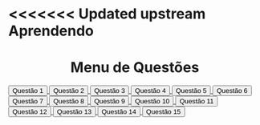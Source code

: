 <<<<<<< Updated upstream
Aprendendo
=======
<!DOCTYPE html>
<html lang="en">
<head>
    <meta charset="UTF-8">
    <meta name="viewport" content="width=device-width, initial-scale=1.0">
    <link rel="stylesheet" href="Css/custom.css">
    <title>Menu de questões</title>
</head>

<body>
                            
<div style="text-align: center;" id="menu">
    <h1>Menu de Questões</h1>
</div>

<div> 
                                            <!--Botões-->
    <a href="Questão 1/Questão 1.html"> <button type="button" class="btq1">Questão 1</button> </a>
    <a href="Questão 2/Questão 2.html"> <button type="button" class="btq2">Questão 2</button> </a>
    <a href="Questão 3/Questão 3.html"> <button type="button" class="btq3">Questão 3</button> </a>
    <a href="Questão 4/Questão 4.html"> <button type="button" class="btq4">Questão 4</button> </a>
    <a href="Questão 5/Questão 5.html"> <button type="button" class="btq5">Questão 5</button> </a>
    <a href="Questão 6/Questão 6.html"> <button type="button" class="btq6">Questão 6</button> </a>
    <a href="Questão 7/Questão 7.html"> <button type="button" class="btq7">Questão 7</button> </a>
    <a href="Questão 8/Questão 8.html"> <button type="button" class="btq8">Questão 8</button> </a>
    <a href="Questão 9/Questão 9.html"> <button type="button" class="btq9">Questão 9</button> </a>
    <a href="Questão 10/Questão 10.html"> <button type="button" class="btq10">Questão 10</button> </a>
    <a href="Questão 11/Questão 11.html"> <button type="button" class="btq11">Questão 11</button> </a>
    <a href="Questão 12/Questão 12.html"> <button type="button" class="btq12">Questão 12</button> </a>
    <a href="Questão 13/Questão 13.html"> <button type="button" class="btq13">Questão 13</button> </a>
    <a href="Questão 14/Questão 14.html"> <button type="button" class="btq14">Questão 14</button> </a>
    <a href="Questão 15/Questão 15.html"> <button type="button" class="btq15">Questão 15</button> </a>
</div>
</body>
</html>
